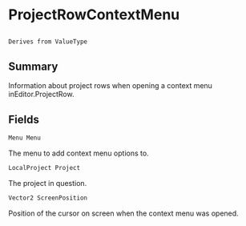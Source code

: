 # ProjectRowContextMenu

## 
```c#
Derives from ValueType
```

## Summary

Information about project rows when opening a context menu inEditor.ProjectRow.
## Fields

```c#
Menu Menu
```
The menu to add context menu options to.
```c#
LocalProject Project
```
The project in question.
```c#
Vector2 ScreenPosition
```
Position of the cursor on screen when the context menu was opened.

